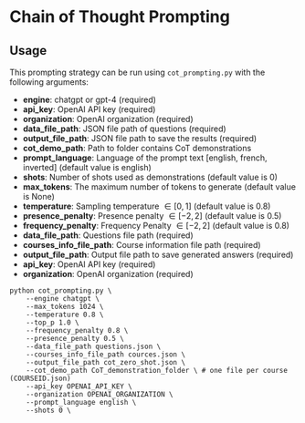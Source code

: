 # Chain of Thought Prompting

## Usage

This prompting strategy can be run using `cot_prompting.py` with the following arguments:

- **engine**: chatgpt or gpt-4 (required)
- **api_key**: OpenAI API key (required)
- **organization**: OpenAI organization (required)
- **data_file_path**: JSON file path of questions (required)
- **output_file_path**: JSON file path to save the results (required)
- **cot_demo_path**: Path to folder contains CoT demonstrations
- **prompt_language**: Language of the prompt text [english, french, inverted] (default value is english) 
- **shots**: Number of shots used as demonstrations (default value is 0) 
- **max_tokens**: The maximum number of tokens to generate (default value is None)
- **temperature**: Sampling temperature $\in [0,1]$ (default value is 0.8)
- **presence_penalty**: Presence penalty $\in [-2,2]$ (default value is 0.5)
- **frequency_penalty**: Frequency Penalty $\in [-2,2]$ (default value is 0.8)
- **data_file_path**: Questions file path (required)
- **courses_info_file_path**: Course information file path (required)
- **output_file_path**: Output file path to save generated answers (required)
- **api_key**: OpenAI API key (required)
- **organization**: OpenAI organization (required)

```
python cot_prompting.py \
    --engine chatgpt \ 
    --max_tokens 1024 \
    --temperature 0.8 \ 
    --top_p 1.0 \
    --frequency_penalty 0.8 \
    --presence_penalty 0.5 \
    --data_file_path questions.json \
    --courses_info_file_path cources.json \
    --output_file_path cot_zero_shot.json \
    --cot_demo_path CoT_demonstration_folder \ # one file per course (COURSEID.json)
    --api_key OPENAI_API_KEY \
    --organization OPENAI_ORGANIZATION \
    --prompt_language english \
    --shots 0 \
```
